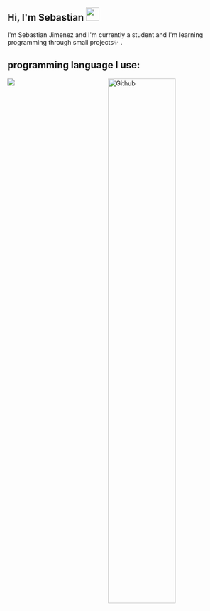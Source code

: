 ## Hi, I'm Sebastian <img src="https://media.giphy.com/media/ObNTw8Uzwy6KQ/giphy.gif" width="30px">&nbsp;

I'm Sebastian Jimenez and I'm currently a student and I'm learning programming through small projects✨ .

## programming language I use: 





<img src="https://img.icons8.com/color/48/000000/java-coffee-cup-logo--v1.png"/> 
<img width="55%" align="right" alt="Github" src="https://raw.githubusercontent.com/onimur/.github/master/.resources/git-header.svg" />


<!--
**SebastianJimenez2007/SebastianJimenez2007** is a ✨ _special_ ✨ repository because its `README.md` (this file) appears on your GitHub profile.

Here are some ideas to get you started:

- 🔭 I’m currently working on ...
- 🌱 I’m currently learning ...
- 👯 I’m looking to collaborate on ...
- 🤔 I’m looking for help with ...
- 💬 Ask me about ...
- 📫 How to reach me: ...
- 😄 Pronouns: ...
- ⚡ Fun fact: ...
-->
